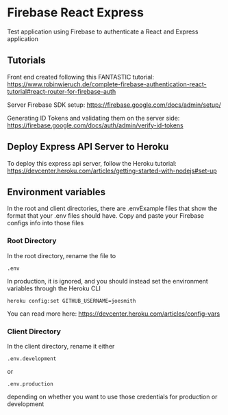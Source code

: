 # Firebase React Express

Test application using Firebase to authenticate a React and Express application

## Tutorials

Front end created following this FANTASTIC tutorial:
https://www.robinwieruch.de/complete-firebase-authentication-react-tutorial#react-router-for-firebase-auth


Server Firebase SDK setup:
https://firebase.google.com/docs/admin/setup/


Generating ID Tokens and validating them on the server side:
https://firebase.google.com/docs/auth/admin/verify-id-tokens


## Deploy Express API Server to Heroku
To deploy this express api server, follow the Heroku tutorial: https://devcenter.heroku.com/articles/getting-started-with-nodejs#set-up


## Environment variables
In the root and client directories, there are .envExample files that show the format that your .env files should have. Copy and paste your Firebase configs info into those files

### Root Directory
In the root directory, rename the file to
```
.env
```

In production, it is ignored, and you should instead set the environment variables through the Heroku CLI

    heroku config:set GITHUB_USERNAME=joesmith

You can read more here: https://devcenter.heroku.com/articles/config-vars


### Client Directory
In the client directory, rename it either
```
.env.development
```
or
```
.env.production
```
depending on whether you want to use those credentials for production or development

